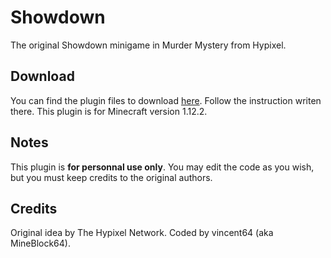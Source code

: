 # Showdown
The original Showdown minigame in Murder Mystery from Hypixel.

## Download
You can find the plugin files to download [here](https://github.com/vincent64/murder-mystery-showdown/releases/tag/1.0.0). Follow the instruction writen there. This plugin is for Minecraft version 1.12.2.

## Notes
This plugin is **for personnal use only**. You may edit the code as you wish, but you must keep credits to the original authors.

## Credits
Original idea by The Hypixel Network. Coded by vincent64 (aka MineBlock64).
